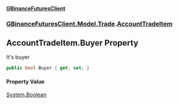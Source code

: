 #### [GBinanceFuturesClient](./index.md 'index')
### [GBinanceFuturesClient.Model.Trade](./GBinanceFuturesClient-Model-Trade.md 'GBinanceFuturesClient.Model.Trade').[AccountTradeItem](./GBinanceFuturesClient-Model-Trade-AccountTradeItem.md 'GBinanceFuturesClient.Model.Trade.AccountTradeItem')
## AccountTradeItem.Buyer Property
It's buyer  
```csharp
public bool Buyer { get; set; }
```
#### Property Value
[System.Boolean](https://docs.microsoft.com/en-us/dotnet/api/System.Boolean 'System.Boolean')  
